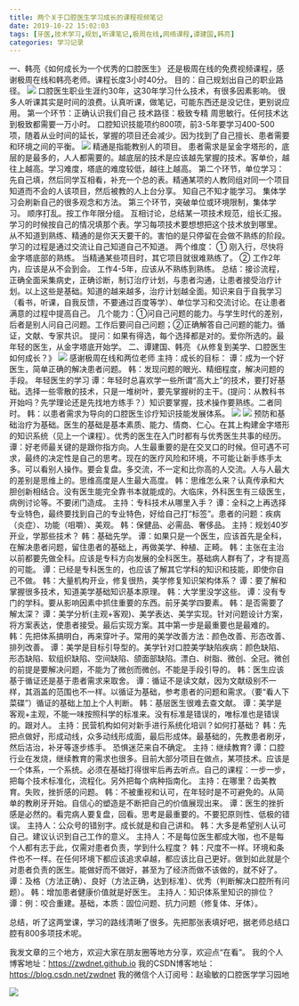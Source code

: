 ```yaml
---
title: 两个关于口腔医生学习成长的课程视频笔记
date: 2019-10-22 15:02:03
tags: [牙医,技术学习,规划,听课笔记,极周在线,网络课程,谭建国,韩亮]
categories: 学习记录
---
```

一、韩亮《如何成长为一个优秀的口腔医生》
还是极周在线的免费视频课程，感谢极周在线和韩亮老师。课程长度3小时40分。
目的：自己规划出自己的职业路径。
![](https://zymblog-1258069789.cos.ap-chengdu.myqcloud.com/blog0165-dentistxx/01.png)
口腔医生职业生涯约30年，这30年学习什么技术，有很多因素影响。
很多人听课其实是时间的浪费。认真听课，做笔记，可能东西还是没记住，更别说应用。
第一个环节：正确认识我们自己
技术路径：极致专精 周思敏行。任何技术达到极致都需要一万小时。
口腔知识技能项约800项，前3-5年要学习400-500项，随着从业时间的延长，掌握的项目还会减少。因为找到了自己擅长、患者需要和环境之间的平衡。
![](https://zymblog-1258069789.cos.ap-chengdu.myqcloud.com/blog0165-dentistxx/02.png)
精通是指能教别人的项目。
患者需求是呈金字塔形的，底层的是最多的，人人都需要的。越底层的技术是应该越先掌握的技术。客单价，越往上越高。学习难度，塔底的难度较低，越往上越高。
第二个环节，单位学习：
先自己填，然后同学互相看，补充一个总的表。精通某项的人教同组对同一个项目知道而不会的人该项目，然后被教的人上台分享。
知自己不知才能学习。
集体学习会刷新自己的很多观念和方法。
第三个环节，突破单位或环境限制，集体学习。
顺序打乱。按工作年限分组。
互相讨论，总结某一项技术规范，组长汇报。
学习的时候按自己的情况填那个表。学习每项技术要想想把这个技术放到哪里。
从不知道到熟练、精通的是你天天要干的。害怕的是只停留在会做不熟练的阶段。
学习的过程是通过交流让自己知道自己不知道。
两个维度：
①
刚入行，尽快将金字塔底部的熟练。
当精通某些项目时，其它项目就很难熟练了。
②
工作2年内，应该是从不会到会。
工作4-5年，应该从不熟练到熟练。
总结：接诊流程，正确全面采集病史，正确诊断，制订治疗计划，与患者沟通，让患者接受治疗计划。以上这些是基础。知道的越来越多，治疗计划越全面。知识来自于自我学习（看书，听课，自我反馈，不要通过百度等学）、单位学习和交流讨论。在让患者满意的过程中提高自己。
几个能力：①问自己问题的能力。与学生时代的差别，后者是别人问自己问题。工作后要问自己问题；②正确解答自己问题的能力。循证，文献、专家共识。
提问：如果有得选，每个选择都是对的。爱你所选的。最年轻的医生，从金字塔底开始学。
二、谭建国、韩亮 《从修复到美学、口腔医生如何成长？》
![](https://zymblog-1258069789.cos.ap-chengdu.myqcloud.com/blog0165-dentistxx/03.png)
感谢极周在线和两位老师
主持：成长的目标：
谭：成为一个好医生，简单正确的解决患者问题。
韩：发现问题的眼光、精细程度，解决问题的手段。
年轻医生的学习
谭：年轻时总喜欢学一些所谓“高大上”的技术，要打好基础。选择一些零散的技术，只是一堆树叶，要先掌握树的主干。(提问：从教科书开始吗？先学理论还是先找地方练手？）知识要掌握，技术操作要熟练。二者同时。
韩：以患者需求为导向的口腔医生诊疗知识技能发展体系。
![](https://zymblog-1258069789.cos.ap-chengdu.myqcloud.com/blog0165-dentistxx/04.png)
![](https://zymblog-1258069789.cos.ap-chengdu.myqcloud.com/blog0165-dentistxx/05.png)
预防和基础治疗为基础。医生的基础是基本素质、能力、情商、仁心。在其上构建金字塔形的知识系统（见上一个课程）。优秀的医生在入门时都有与优秀医生共事的经历。
谭：好老师最关键的是跟你指方向。人生最重要的是在交叉口的时候。但可遇不可求，最终的决定性是自己的思考。现在的医疗风险和环境，不可能让新手练手太多。可以看别人操作。要会复盘。多交流，不一定和比你高的人交流。人与人最大的差别是思维上的。思维高度是人生最大高度。
韩：思维怎么来？认真传承和大胆创新相结合。没有医生能完全靠书本就能成的。大临床，外科医生有三级医生，病例讨论等。不要闭门造成。
主持：专科技术从哪里入手？
谭：全科之上再选择专业特色，最终要找到自己的专业特色，好给自己打“标签”。患者的问题：疾病（炎症）、功能（咀嚼）、美观。
韩：保健品、必需品、奢侈品。
主持：规划40岁开业，学那些技术？
韩：基础先学。
谭：如果只是一个医生，应该首先是全科，在解决患者问题，留住患者的基础上，再做美学、种植、正畸。
韩：主张在主治以前都要先做全科。应该是专科方向发展的全科医生。基础病人群有了，才有提高的可能。
谭：已经是专科医生的，也应该了解其它学科的知识和技能，即使你自己不做。
韩：大量机构开业，修复很热，美学修复知识架构体系？
谭：要了解和掌握很多技术，知道美学基础知识基本原理。
韩：大学里没学这些。
谭：没有专门的学科。要从影响因素中抓住重要的东西。前牙美学四要素。
韩：是否需要了解太深？
谭：美学分析(主观+客观)、美学表达、美学实现。针对问题设计方案，将方案表达，使患者接受。最后实现方案。其中第一步是最重要也是最难的。
韩：先把体系搞明白，再来穿叶子。常用的美学改善方法：颜色改善、形态改善、排列改善。
谭：美学是目标引导型的。美学针对口腔美学缺陷疾病：颜色缺陷、形态缺陷、软组织缺陷、空间缺陷、颌面部缺陷。漂白、树脂、微创、全冠。微创的前提是要解决问题，不能为了微创而微创。不能是手段引导的。
韩：医生应该基于循证还是基于患者需求来取舍。
谭：循证不是读文献，因为文献级别不一样，其涵盖的范围也不一样。以循证为基础，参考患者的问题和需求。（要“看人下菜碟”）循证的基础上加上个人判断。
韩：基层医生很难去查文献。
谭：美学是客观+主观，不能一味按照科学的标准来。没有标准是错误的，唯标准也是错误的。跟对人。
主持：民营机构如何对新手进行系统化培训？如何打基础？
韩：先把点做好，形成动线，众多动线形成面，最后形成体。最基础的，先教患者刷牙，然后洁治，补牙等逐步练手。
恐惧迷茫来自不确定。
主持：继续教育?
谭：口腔行业在发烧，继续教育的需求也很多。目前大部分项目在做点，某项技术。应该是一个体系，一个系统。必须在基础打得很牢后再去听点。自己的课程：一步一步，把每个技术标准化，流程化。另外把每个病种指南化。
主持：在哪里？齿美教育。失败，挫折感的问题。
韩：不被重视和认可，在年轻时是不可避免的。从简单的教刷牙开始。自信心的塑造是不断把自己的价值展现出来。
谭：医生的挫折感是必然的。看完病人要复盘，回看。思考是最重要的。不要犯原则性、低极的错误。
主持人：公众号的错别字。成长就是和自己讲和。
韩：大多是希望别人认可自己。建议认识到自己工作的意义。
主持人：不是每位医生都成大咖，也不是每个人都有志于此，仅需对患者负责，学到什么程度？
韩：尺度不一样。环境和条件也不一样。在任何环境下都应该追求卓越，都应该比自己更好。做到如此就是个对患者负责的医生。能做好而不做好，甚至为了经济而做不该做的，就不好了。
谭：及格（方法正确）、良好（方法正确，达到标准）、优秀（判断解决口腔所有问题）。
韩：增加患者健康价值就是好医生。
主持人：知识体系里知识的排位？
谭：例：咬合重建。基础，本质：固位问题、抗力问题（修复体、牙体）。

总结，听了这两堂课，学习的路线清晰了很多。先把那张表填好吧，据老师总结口腔有800多项技术呢。

我发文章的三个地方，欢迎大家在朋友圈等地方分享，欢迎点“在看”。
我的个人博客地址：https://zwdnet.github.io
我的CSDN博客地址：https://blog.csdn.net/zwdnet
我的微信个人订阅号：赵瑜敏的口腔医学学习园地


![](https://zymblog-1258069789.cos.ap-chengdu.myqcloud.com/other/wx.jpg)